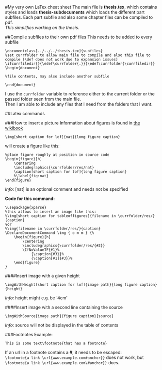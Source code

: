 #My very own LaTex cheat sheet 
The main file is **thesis.tex**, which contains styles and loads **thesis-subdocuments** which loads the different part subfiles. Each part subfile and also some chapter files can be compiled to pdf.  
_This simplifies working on the thesis._  

##Compile subfiles to their own pdf files
This needs to be added to every subfile  
```
\documentclass[../../../thesis.tex]{subfiles}
%set currfolder to allow main file to compile and also this file to compile (\def does not work due to expansion issues)
\ifcurrfiledir{}{\edef\currfolder{.}}{\edef\currfolder{\currfiledir}}
\begin{document}

%file contents, may also include another subfile

\end{document}
```
I use the ```currfolder``` variable to reference either to the current folder or the passed folder seen from the main file.  
Then I am able to include any files that I need from the folders that I want.  


##Latex commands

###How to insert a picture
Information about figures is found in [the wikibook](http://en.wikibooks.org/wiki/LaTeX/Floats,_Figures_and_Captions)

```
\img[short caption for lof]{nat}{long figure caption}
```
will create a figure like this:
```
%place figure roughly at position in source code
\begin{figure}[h]
	\centering
	\includegraphics{\currfolder/res/nat}
	\caption[short caption for lof]{long figure caption}
	%\label{fig:nat}
\end{figure}
```
_Info:_ [nat] is an optional comment and needs not be specified

**Code for this command:**
```
\usepackage{xparse}
%this allows to insert an image like this:
%\img[short caption for tableoffigures]{filename in \currfolder/res/}{caption}
%or
%\img{filename in \currfolder/res/}{caption}
\DeclareDocumentCommand \img { o m m } {%
	\begin{figure}[h]
		\centering
		\includegraphics{\currfolder/res/{#2}}
		\IfNoValueTF{#1}%
			{\caption{#3}}%
			{\caption[#1]{#3}}%
  	\end{figure}
}
```

####Insert image with a given height
```
\imgWithHeight[short caption for lof]{image path}{long figure caption}{height}  
```  
_Info:_ height might e.g. be '4cm'

####Insert image with a second line containing the source
```
\imgWithSource{image path}{figure caption}{source}  
```  
_Info:_ source will not be displayed in the table of contents


###Footnotes
Example:  
```
This is some text\footnote{that has a footnote}
```

If an url in a footnote contains a **#**, it needs to be escaped:  
```\footnote{a link \url{www.example.com#anchor}}``` does not work, but ```\footnote{a link \url{www.example.com\#anchor}}``` does.  